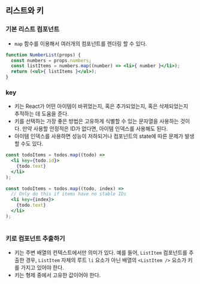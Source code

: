 ## 리스트와 키



### 기본 리스트 컴포넌트

- `map` 함수를 이용해서 여러개의 컴포넌트를 렌더링 할 수 있다.

```jsx
function NumberList(props) {
  const numbers = props.numbers;
  const listItems = numbers.map((number) => <li>{ number }</li>);
  return (<ul>{ listItems }</ul>);                          
}
```



### key

- 키는 React가 어떤 아이템이 바뀌었는지, 혹은 추가되었는지, 혹은 삭제되었는지 추적하는 데 도움을 준다.
- 키를 선택하는 가장 좋은 방법은 고유하게 식별할 수 있는 문자열을 사용하는 것이다. 만약 사용할 안정적은 ID가 없다면, 아이템 인덱스를 사용해도 된다.
- 아이템 인덱스를 사용하면 성능이 저하되거나 컴포넌트의 state에 따른 문제가 발생할 수도 있다.

```jsx
const todoItems = todos.map((todo) =>
  <li key={todo.id}>
    {todo.text}
  </li>
);
                            
const todoItems = todos.map((todo, index) =>
  // Only do this if items have no stable IDs
  <li key={index}>
    {todo.text}
  </li>
);
                            
```



### 키로 컴포넌트 추출하기

- 키는 주변 배열의 컨텍스트에서만 의미가 있다. 예를 들어, `ListItem` 컴포넌트를 추출한 경우, `ListItem` 자체의 루트 `li` 요소가 아닌 배열의 `<ListItem />` 요소가 키를 가지고 있어야 한다.
- 키는 형제 중에서 고유한 값이어야 한다.